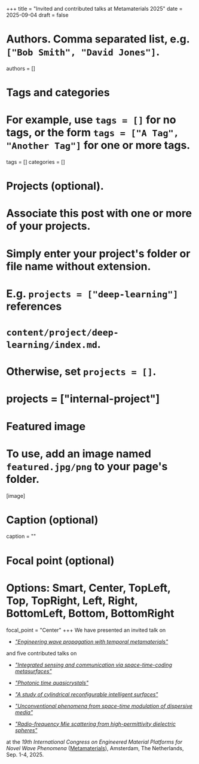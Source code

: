 +++
title = "Invited and contributed talks at Metamaterials 2025"
date = 2025-09-04
draft = false

# Authors. Comma separated list, e.g. `["Bob Smith", "David Jones"]`.
authors = []

# Tags and categories
# For example, use `tags = []` for no tags, or the form `tags = ["A Tag", "Another Tag"]` for one or more tags.
tags = []
categories = []

# Projects (optional).
#   Associate this post with one or more of your projects.
#   Simply enter your project's folder or file name without extension.
#   E.g. `projects = ["deep-learning"]` references
#   `content/project/deep-learning/index.md`.
#   Otherwise, set `projects = []`.
# projects = ["internal-project"]

# Featured image
# To use, add an image named `featured.jpg/png` to your page's folder.
[image]
  # Caption (optional)
  caption = ""

  # Focal point (optional)
  # Options: Smart, Center, TopLeft, Top, TopRight, Left, Right, BottomLeft, Bottom, BottomRight
  focal_point = "Center"
+++
We have presented an invited talk on 

* [*"Engineering wave propagation with temporal metamaterials"*](/publication/galdi-metamaterials-2025/)

and five contributed talks on 

* [*"Integrated sensing and communication via space-time-coding metasurfaces"*](/publication/chen-metamaterials-2025/)
 
* [*"Photonic time quasicrystals"*](/publication/coppolaro-metamaterials-2025/)

* [*"A study of cylindrical reconfigurable intelligent surfaces"*](/publication/pepe-metamaterials-2025/)

* [*"Unconventional phenomena from space-time modulation of dispersive media"*](/publication/contestabile-metamaterials-2025a/)

* [*"Radio-frequency Mie scattering from high-permittivity dielectric spheres"*](/publication/contestabile-metamaterials-2025b/)

at the *19th International Congress on Engineered Material Platforms for Novel Wave Phenomena* ([Metamaterials]), Amsterdam, The Netherlands, Sep. 1-4, 2025.

[Metamaterials]: https://congress2025.metamorphose-vi.org
